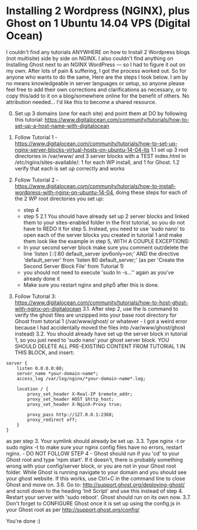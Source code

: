# Installing 2 Wordpress (NGINX), plus Ghost on 1 Ubuntu 14.04 VPS (Digital Ocean)
I couldn't find any tutorials ANYWHERE on how to Install 2 Wordpress blogs (not multisite) side by side on NGINX. I also couldn't find anything on Installing Ghost next to an NGINX WordPress — so I had to figure it out on my own. After lots of pain & suffering, I got the process worked out. So for anyone who wants to do the same, Here are the steps I took below. I am by no means knowledgeable in server languages or setup, so anyone please feel free to add their own corrections and clarifications as necessary, or to copy this/add to it on a blog/somewhere online for the benefit of others. No attribution needed... I'd like this to become a shared resource.

0. Set up 3 domains (one for each site) and point them at DO by following this tutorial: https://www.digitalocean.com/community/tutorials/how-to-set-up-a-host-name-with-digitalocean

1. Follow Tutorial 1 - https://www.digitalocean.com/community/tutorials/how-to-set-up-nginx-server-blocks-virtual-hosts-on-ubuntu-14-04-lts
1.1 set up 3 root directories in /var/www/ and 3 server blocks with a TEST index.html in /etc/nginx/sites-available/: 1 for each WP install, and 1 for Ghost.
1.2 verify that each is set up correctly and works

2. Follow Tutorial 2 - https://www.digitalocean.com/community/tutorials/how-to-install-wordpress-with-nginx-on-ubuntu-14-04, doing these steps for each of the 2 WP root directories you set up:
	- step 4
	- step 5 
2.1 You should have already set up 2 server blocks and linked them to your sites-enabled folder in the first tutorial, so you do not have to REDO it for step 5. Instead, you need to use 'sudo nano' to open each of the server blocks you created in tutorial 1 and make them look like the example in step 5, WITH A COUPLE EXCEPTIONS:
	- In your second server block make sure you comment out/delete the line 'listen [::]:80 default_server ipv6only=on;' AND the directive 'default_server' from 'listen 80 default_server;' (as per 'Create the Second Server Block File' from Tutorial 1)
	- you should not need to execute 'sudo ln -s...'' again as you've already done it
	- Make sure you restart nginx and php5 after this is done.

3. Follow Tutorial 3: https://www.digitalocean.com/community/tutorials/how-to-host-ghost-with-nginx-on-digitalocean
3.1. After step 2, use the ls command to verify the ghost files are unzipped into your base root directory for Ghost from tutorial 1 (/var/www/ghost/ or whatever - I got a weird error because I had accidentally moved the files into /var/www/ghost/ghost instead)
3.2. You should already have set up the server block in tutorial 1, so you just need to 'sudo nano' your ghost server block. YOU SHOULD DELETE ALL PRE-EXISTING CONTENT FROM TUTORIAL 1 IN THIS BLOCK, and insert:

```
server {
    listen 0.0.0.0:80;
    server_name *your-domain-name*;
    access_log /var/log/nginx/*your-domain-name*.log;

    location / {
        proxy_set_header X-Real-IP $remote_addr;
        proxy_set_header HOST $http_host;
        proxy_set_header X-NginX-Proxy true;

        proxy_pass http://127.0.0.1:2368;
        proxy_redirect off;
    }
}
```
as per step 3. Your symlink should already be set up.
3.3. Type nginx -t or sudo nginx -t to make sure your nginx config files have no errors, restart nginx.
	- DO NOT FOLLOW STEP 4
	- Ghost should run if you 'cd' to your Ghost root and type 'npm start'. If it doesn't, there is probably something wrong with your config/server block, or you are not in your Ghost root folder. While Ghost is running navigate to your domain and you should see your ghost website. If this works, use Ctrl+C in the command line to close Ghost and move on.
3.6. Go to: http://support.ghost.org/deploying-ghost/ and scroll down to the heading 'Init Script' and use this instead of step 4. Restart your server with 'sudo reboot'. Ghost should run on its own now.
3.7. Don't forget to CONFIGURE Ghost once it is set up using the config.js in your Ghost root as per http://support.ghost.org/config/

You're done :)
